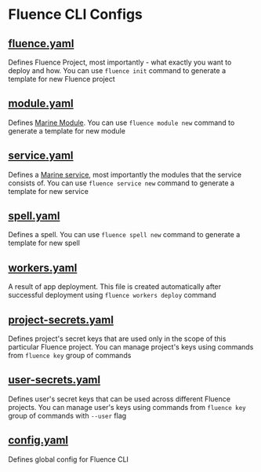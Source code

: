 # Fluence CLI Configs

## [fluence.yaml](./fluence.md)

Defines Fluence Project, most importantly - what exactly you want to deploy and how. You can use `fluence init` command to generate a template for new Fluence project
## [module.yaml](./module.md)

Defines [Marine Module](https://fluence.dev/docs/build/concepts/#modules). You can use `fluence module new` command to generate a template for new module
## [service.yaml](./service.md)

Defines a [Marine service](https://fluence.dev/docs/build/concepts/#services), most importantly the modules that the service consists of. You can use `fluence service new` command to generate a template for new service
## [spell.yaml](./spell.md)

Defines a spell. You can use `fluence spell new` command to generate a template for new spell
## [workers.yaml](./workers.md)

A result of app deployment. This file is created automatically after successful deployment using `fluence workers deploy` command
## [project-secrets.yaml](./project-secrets.md)

Defines project's secret keys that are used only in the scope of this particular Fluence project. You can manage project's keys using commands from `fluence key` group of commands
## [user-secrets.yaml](./user-secrets.md)

Defines user's secret keys that can be used across different Fluence projects. You can manage user's keys using commands from `fluence key` group of commands with `--user` flag
## [config.yaml](./config.md)

Defines global config for Fluence CLI
